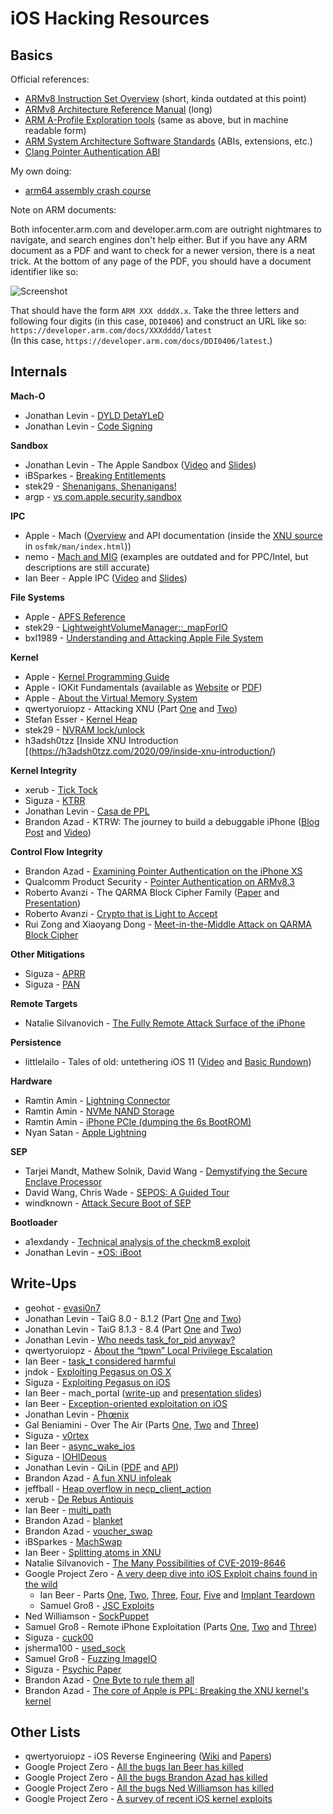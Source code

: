 # iOS Hacking Resources

## Basics

Official references:

- [ARMv8 Instruction Set Overview](https://www.element14.com/community/servlet/JiveServlet/previewBody/41836-102-1-229511/ARM.Reference_Manual.pdf) (short, kinda outdated at this point)
- [ARMv8 Architecture Reference Manual](https://developer.arm.com/docs/ddi0487/latest) (long)
- [ARM A-Profile Exploration tools](https://developer.arm.com/products/architecture/cpu-architecture/a-profile/exploration-tools) (same as above, but in machine readable form)
- [ARM System Architecture Software Standards](https://developer.arm.com/architectures/system-architectures/software-standards) (ABIs, extensions, etc.)
- [Clang Pointer Authentication ABI](https://github.com/apple/llvm-project/blob/apple/master/clang/docs/PointerAuthentication.rst)

My own doing:

- [arm64 assembly crash course](https://github.com/Siguza/ios-resources/blob/master/bits/arm64.md)
<!-- TODO: something about memory regions and access permissions -->
<!-- TODO: something about C++ vtables -->
<!-- TODO: something about symbol stubs -->

Note on ARM documents:

Both infocenter.arm.com and developer.arm.com are outright nightmares to navigate, and search engines don't help either. But if you have any ARM document as a PDF and want to check for a newer version, there is a neat trick. At the bottom of any page of the PDF, you should have a document identifier like so:

![Screenshot](https://user-images.githubusercontent.com/1659374/60986368-9cc60100-a33f-11e9-8ee6-b7dd89f0231e.png)

That should have the form `ARM XXX ddddX.x`. Take the three letters and following four digits (in this case, `DDI0406`) and construct an URL like so:  
`https://developer.arm.com/docs/XXXdddd/latest`  
(In this case, `https://developer.arm.com/docs/DDI0406/latest`.)

## Internals

**Mach-O**

- Jonathan Levin - [DYLD DetaYLeD](http://www.newosxbook.com/articles/DYLD.html) <!-- Aug 2013 -->
- Jonathan Levin - [Code Signing](http://www.newosxbook.com/articles/CodeSigning.pdf) <!-- April 2015 -->

**Sandbox**

- Jonathan Levin - The Apple Sandbox ([Video](https://youtu.be/mG715HcDgO8) and [Slides](http://newosxbook.com/files/HITSB.pdf)) <!-- Sep 2016 -->
- iBSparkes - [Breaking Entitlements](https://sparkes.zone/blog/ios/2018/04/06/diving-into-the-kernel-entitlements.html) <!-- Apr 2018 -->
- stek29 - [Shenanigans, Shenanigans!](https://stek29.rocks/2018/12/11/shenanigans.html) <!-- Dec 2018 -->
- argp - [vs com.apple.security.sandbox](https://census-labs.com/media/sandbox-argp-csw2019-public.pdf) <!-- March 2019 -->

**IPC**

- Apple - Mach ([Overview](https://developer.apple.com/library/content/documentation/Darwin/Conceptual/KernelProgramming/Mach/Mach.html) and API documentation (inside the [XNU source](https://opensource.apple.com/tarballs/xnu/) in `osfmk/man/index.html`))
- nemo - [Mach and MIG](https://www.exploit-db.com/papers/13176/) (examples are outdated and for PPC/Intel, but descriptions are still accurate) <!-- 2006 -->
- Ian Beer - Apple IPC ([Video](https://vimeo.com/127859750) and [Slides](https://thecyberwire.com/events/docs/IanBeer_JSS_Slides.pdf)) <!-- May 2015 -->

**File Systems**

- Apple - [APFS Reference](https://developer.apple.com/support/apple-file-system/Apple-File-System-Reference.pdf)
- stek29 - [LightweightVolumeManager::\_mapForIO](https://stek29.rocks/2018/01/22/lwvm-mapforio.html) <!-- Jan 2018 -->
- bxl1989 - [Understanding and Attacking Apple File System](https://bxl1989.github.io/2019/01/17/apfs-remount.html) <!-- Jan 2019 -->

**Kernel**

- Apple - [Kernel Programming Guide](https://developer.apple.com/library/content/documentation/Darwin/Conceptual/KernelProgramming)
- Apple - IOKit Fundamentals (available as [Website](https://developer.apple.com/library/content/documentation/DeviceDrivers/Conceptual/IOKitFundamentals) or [PDF](http://citeseerx.ist.psu.edu/viewdoc/download?doi=10.1.1.693.3915&rep=rep1&type=pdf))
- Apple - [About the Virtual Memory System](https://developer.apple.com/library/content/documentation/Performance/Conceptual/ManagingMemory/Articles/AboutMemory.html)
- qwertyoruiopz - Attacking XNU (Part [One](https://web.archive.org/web/20160131061526/http://blog.qwertyoruiop.com/?p=38) and [Two](https://web.archive.org/web/20160131061526/http://blog.qwertyoruiop.com/?p=48)) <!-- July 2015 -->
- Stefan Esser - [Kernel Heap](http://gsec.hitb.org/materials/sg2016/D2%20-%20Stefan%20Esser%20-%20iOS%2010%20Kernel%20Heap%20Revisited.pdf) <!-- Aug 2016 -->
- stek29 - [NVRAM lock/unlock](https://stek29.rocks/2018/06/26/nvram.html) <!-- Jun 2018 -->
- h3adsh0tzz [Inside XNU Introduction [(https://h3adsh0tzz.com/2020/09/inside-xnu-introduction/) <!-- Sep 2020 -->

**Kernel Integrity**

- xerub - [Tick Tock](https://xerub.github.io/ios/kpp/2017/04/13/tick-tock.html)
- Siguza - [KTRR](https://siguza.github.io/KTRR/)
- Jonathan Levin - [Casa de PPL](http://newosxbook.com/articles/CasaDePPL.html)
- Brandon Azad - KTRW: The journey to build a debuggable iPhone ([Blog Post](https://googleprojectzero.blogspot.com/2019/10/ktrw-journey-to-build-debuggable-iphone.html) and [Video](https://media.ccc.de/v/36c3-10806-ktrw_the_journey_to_build_a_debuggable_iphone))

**Control Flow Integrity**

- Brandon Azad - [Examining Pointer Authentication on the iPhone XS](https://googleprojectzero.blogspot.com/2019/02/examining-pointer-authentication-on.html)
- Qualcomm Product Security - [Pointer Authentication on ARMv8.3](https://www.qualcomm.com/media/documents/files/whitepaper-pointer-authentication-on-armv8-3.pdf)
- Roberto Avanzi - The QARMA Block Cipher Family ([Paper](https://eprint.iacr.org/2016/444.pdf) and [Presentation](https://www.nuee.nagoya-u.ac.jp/labs/tiwata/fse2017/slides/05-02.pdf))
- Roberto Avanzi - [Crypto that is Light to Accept](http://tce.webee.eedev.technion.ac.il/wp-content/uploads/sites/8/2016/05/light-crypto-public-2016.04.20.pdf)
- Rui Zong and Xiaoyang Dong - [Meet-in-the-Middle Attack on QARMA Block Cipher](https://eprint.iacr.org/2016/1160.pdf)

**Other Mitigations**

- Siguza - [APRR](https://siguza.github.io/APRR/)
- Siguza - [PAN](https://siguza.github.io/PAN/)

**Remote Targets**

- Natalie Silvanovich - [The Fully Remote Attack Surface of the iPhone](https://googleprojectzero.blogspot.com/2019/08/the-fully-remote-attack-surface-of.html)

**Persistence**

- littlelailo - Tales of old: untethering iOS 11 ([Video](https://media.ccc.de/v/36c3-11034-tales_of_old_untethering_ios_11) and [Basic Rundown](https://github.com/JakeBlair420/Spice/blob/master/README.md))

**Hardware**

- Ramtin Amin - [Lightning Connector](http://ramtin-amin.fr/#tristar)
- Ramtin Amin - [NVMe NAND Storage](http://ramtin-amin.fr/#nvmepcie)
- Ramtin Amin - [iPhone PCIe (dumping the 6s BootROM)](http://ramtin-amin.fr/#nvmedma)
- Nyan Satan - [Apple Lightning](https://nyansatan.github.io/lightning/)

**SEP**

- Tarjei Mandt, Mathew Solnik, David Wang - [Demystifying the  Secure Enclave Processor](https://www.blackhat.com/docs/us-16/materials/us-16-Mandt-Demystifying-The-Secure-Enclave-Processor.pdf)
- David Wang, Chris Wade - [SEPOS: A Guided Tour](https://data.hackinn.com/ppt/2018%E8%85%BE%E8%AE%AF%E5%AE%89%E5%85%A8%E5%9B%BD%E9%99%85%E6%8A%80%E6%9C%AF%E5%B3%B0%E4%BC%9A/SEPOS%EF%BC%9AA%20Guided%20Tour.pdf)
- windknown - [Attack Secure Boot of SEP](https://github.com/windknown/presentations/blob/master/Attack_Secure_Boot_of_SEP.pdf)

**Bootloader**

- a1exdandy - [Technical analysis of the checkm8 exploit](https://habr.com/en/company/dsec/blog/472762/)
- Jonathan Levin - [\*OS: iBoot](http://newosxbook.com/bonus/iBoot.pdf)

## Write-Ups

- geohot - [evasi0n7](http://geohot.com/e7writeup.html)
- Jonathan Levin - TaiG 8.0 - 8.1.2 (Part [One](http://www.newosxbook.com/articles/TaiG.html) and [Two](http://www.newosxbook.com/articles/TaiG2.html))
- Jonathan Levin - TaiG 8.1.3 - 8.4 (Part [One](http://www.newosxbook.com/articles/28DaysLater.html) and [Two](http://www.newosxbook.com/articles/HIDeAndSeek.html))
- Jonathan Levin - [Who needs task_for_pid anyway?](http://newosxbook.com/articles/PST2.html)
- qwertyoruiopz - [About the “tpwn” Local Privilege Escalation](https://web.archive.org/web/20160131055957/http://blog.qwertyoruiop.com/?p=69)
- Ian Beer - [task_t considered harmful](https://googleprojectzero.blogspot.ch/2016/10/taskt-considered-harmful.html)
- jndok - [Exploiting Pegasus on OS X](https://jndok.github.io/2016/10/04/pegasus-writeup/)
- Siguza - [Exploiting Pegasus on iOS](https://siguza.github.io/cl0ver/)
- Ian Beer - mach_portal ([write-up](https://bugs.chromium.org/p/project-zero/issues/detail?id=965#c2) and [presentation slides](https://bugs.chromium.org/p/project-zero/issues/attachment?aid=280146&signed_aid=lcE7kSko3drFdbx2ApJb7A==))
- Ian Beer - [Exception-oriented exploitation on iOS](https://googleprojectzero.blogspot.ch/2017/04/exception-oriented-exploitation-on-ios.html)
- Jonathan Levin - [Phœnix](http://newosxbook.com/files/PhJB.pdf)
- Gal Beniamini - Over The Air (Parts [One](https://googleprojectzero.blogspot.ch/2017/09/over-air-vol-2-pt-1-exploiting-wi-fi.html), [Two](https://googleprojectzero.blogspot.ch/2017/10/over-air-vol-2-pt-2-exploiting-wi-fi.html) and [Three](https://googleprojectzero.blogspot.ch/2017/10/over-air-vol-2-pt-3-exploiting-wi-fi.html))
- Siguza - [v0rtex](https://siguza.github.io/v0rtex/)
- Ian Beer - [async_wake_ios](https://bugs.chromium.org/p/project-zero/issues/detail?id=1417#c3)
- Siguza - [IOHIDeous](https://siguza.github.io/IOHIDeous/)
- Jonathan Levin - QiLin ([PDF](http://newosxbook.com/QiLin/qilin.pdf) and [API](http://newosxbook.com/QiLin/))
- Brandon Azad - [A fun XNU infoleak](https://bazad.github.io/2018/03/a-fun-xnu-infoleak/)
- jeffball - [Heap overflow in necp_client_action](https://github.com/grimm-co/NotQuite0DayFriday/blob/master/2018.04.06-macos/notes.txt)
- xerub - [De Rebus Antiquis](https://xerub.github.io/ios/iboot/2018/05/10/de-rebus-antiquis.html)
- Ian Beer - [multi_path](https://bugs.chromium.org/p/project-zero/issues/detail?id=1558#c3)
- Brandon Azad - [blanket](https://github.com/bazad/blanket)
- Brandon Azad - [voucher_swap](https://googleprojectzero.blogspot.com/2019/01/voucherswap-exploiting-mig-reference.html)
- iBSparkes - [MachSwap](https://sparkes.zone/blog/ios/2019/04/30/machswap-ios-12-kernel-exploit.html)
- Ian Beer - [Splitting atoms in XNU](https://googleprojectzero.blogspot.com/2019/04/splitting-atoms-in-xnu.html)
- Natalie Silvanovich - [The Many Possibilities of CVE-2019-8646](https://googleprojectzero.blogspot.com/2019/08/the-many-possibilities-of-cve-2019-8646.html)
- Google Project Zero - [A very deep dive into iOS Exploit chains found in the wild](https://googleprojectzero.blogspot.com/2019/08/a-very-deep-dive-into-ios-exploit.html)
  - Ian Beer - Parts [One](https://googleprojectzero.blogspot.com/2019/08/in-wild-ios-exploit-chain-1.html), [Two](https://googleprojectzero.blogspot.com/2019/08/in-wild-ios-exploit-chain-2.html), [Three](https://googleprojectzero.blogspot.com/2019/08/in-wild-ios-exploit-chain-3.html), [Four](https://googleprojectzero.blogspot.com/2019/08/in-wild-ios-exploit-chain-4.html), [Five](https://googleprojectzero.blogspot.com/2019/08/in-wild-ios-exploit-chain-5.html) and [Implant Teardown](https://googleprojectzero.blogspot.com/2019/08/implant-teardown.html)
  - Samuel Groß - [JSC Exploits](https://googleprojectzero.blogspot.com/2019/08/jsc-exploits.html)
- Ned Williamson - [SockPuppet](https://googleprojectzero.blogspot.com/2019/12/sockpuppet-walkthrough-of-kernel.html)
- Samuel Groß - Remote iPhone Exploitation (Parts [One](https://googleprojectzero.blogspot.com/2020/01/remote-iphone-exploitation-part-1.html), [Two](https://googleprojectzero.blogspot.com/2020/01/remote-iphone-exploitation-part-2.html) and [Three](https://googleprojectzero.blogspot.com/2020/01/remote-iphone-exploitation-part-3.html))
- Siguza - [cuck00](https://siguza.github.io/cuck00/)
- jsherma100 - [used_sock](https://jsherman212.github.io/used_sock/)
- Samuel Groß - [Fuzzing ImageIO](https://googleprojectzero.blogspot.com/2020/04/fuzzing-imageio.html)
- Siguza - [Psychic Paper](https://siguza.github.io/psychicpaper/)
- Brandon Azad - [One Byte to rule them all](https://googleprojectzero.blogspot.com/2020/07/one-byte-to-rule-them-all.html)
- Brandon Azad - [The core of Apple is PPL: Breaking the XNU kernel's kernel](https://googleprojectzero.blogspot.com/2020/07/the-core-of-apple-is-ppl-breaking-xnu.html)

## Other Lists

- qwertyoruiopz - iOS Reverse Engineering ([Wiki](https://github.com/kpwn/iOSRE/tree/master/wiki) and [Papers](https://github.com/kpwn/iOSRE/tree/master/resources/papers))
- Google Project Zero - [All the bugs Ian Beer has killed](https://bugs.chromium.org/p/project-zero/issues/list?can=1&q=reporter:ianbeer@google.com&sort=-closed&num=99999&colspec=ID%20Status%20Closed%20Reporter%20Methodology%20Summary)
- Google Project Zero - [All the bugs Brandon Azad has killed](https://bugs.chromium.org/p/project-zero/issues/list?can=1&q=reporter:bazad@google.com&sort=-closed&num=99999&colspec=ID%20Status%20Closed%20Reporter%20Methodology%20Summary)
- Google Project Zero - [All the bugs Ned Williamson has killed](https://bugs.chromium.org/p/project-zero/issues/list?can=1&q=reporter:nedwill@google.com&sort=-closed&num=99999&colspec=ID%20Status%20Closed%20Reporter%20Methodology%20Summary)
- Google Project Zero - [A survey of recent iOS kernel exploits](https://googleprojectzero.blogspot.com/2020/06/a-survey-of-recent-ios-kernel-exploits.html)
